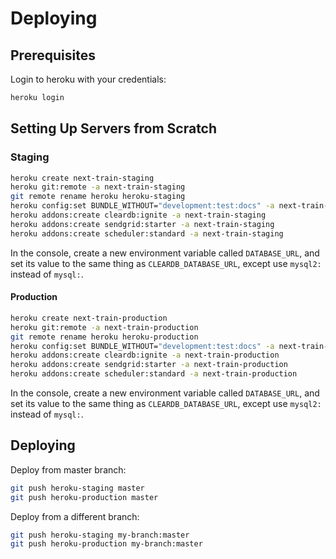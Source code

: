 # Deploying

## Prerequisites

Login to heroku with your credentials:

```` sh
heroku login
````

## Setting Up Servers from Scratch

### Staging

```` sh
heroku create next-train-staging
heroku git:remote -a next-train-staging
git remote rename heroku heroku-staging
heroku config:set BUNDLE_WITHOUT="development:test:docs" -a next-train-staging
heroku addons:create cleardb:ignite -a next-train-staging
heroku addons:create sendgrid:starter -a next-train-staging
heroku addons:create scheduler:standard -a next-train-staging
````

In the console, create a new environment variable called `DATABASE_URL`, and set its value to the same thing as `CLEARDB_DATABASE_URL`, except use `mysql2:` instead of `mysql:`.

#### Production

```` sh
heroku create next-train-production
heroku git:remote -a next-train-production
git remote rename heroku heroku-production
heroku config:set BUNDLE_WITHOUT="development:test:docs" -a next-train-production
heroku addons:create cleardb:ignite -a next-train-production
heroku addons:create sendgrid:starter -a next-train-production
heroku addons:create scheduler:standard -a next-train-production
````

In the console, create a new environment variable called `DATABASE_URL`, and set its value to the same thing as `CLEARDB_DATABASE_URL`, except use `mysql2:` instead of `mysql:`.

## Deploying

Deploy from master branch:

```` sh
git push heroku-staging master
git push heroku-production master
````

Deploy from a different branch:

```` sh
git push heroku-staging my-branch:master
git push heroku-production my-branch:master
````
